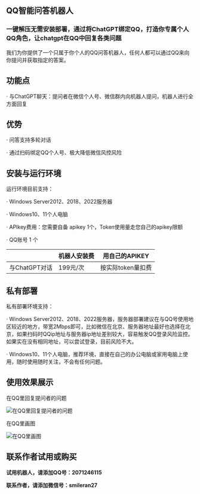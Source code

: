 ## QQ智能问答机器人
### 一键解压无需安装部署，通过将ChatGPT绑定QQ，打造你专属个人QQ角色，让chatgpt在QQ中回复各类问题
我们为你提供了一个只属于你个人的QQ问答机器人，任何人都可以通过QQ来向你提问并获取指定的答案。


## 功能点
· 与ChatGPT聊天：提问者在微信个人号、微信群内向机器人提问，机器人进行全方面回复


## 优势
· 问答支持多轮对话

· 通过扫码绑定QQ个人号、极大降低微信风控风险


## 安装与运行环境
运行环境目前支持：

· Windows Server2012、2018、2022服务器

· Windows10、11个人电脑

· APIkey费用：您需要自备 apikey 1个，Token使用量走您自己的apikey限额

· QQ账号 1 个


|| 机器人安装费 | 用自己的APIKEY |
|-------|-------|-------|
| 与ChatGPT对话 | 199元/次 | 按实际token量扣费 


## 私有部署
私有部署环境支持：

· Windows Server2012、2018、2022服务器，服务器部署建议在与QQ号使用地区较近的地方，带宽2Mbps即可，比如微信在北京、服务器地址最好也选择在北京，如果扫码时QQip地址与服务器ip地址差别较大，容易触发QQ登录风险监控。如果实在没有相同地址，可以尝试登录，目前风险不大。

· Windows10、11个人电脑，推荐环境，直接在自己的办公电脑或家用电脑上使用，随时使用随时关注，不会有任何问题。

## 使用效果展示
在QQ里回复提问者的问题

![在QQ里回复提问者的问题](https://p1.mingdaoyun.cn/RiceText/e50eb66a-8e91-4bbe-979a-ca5df9cde651/6049b3586c16421510d92328/20230530/5P3144aH9b6Gbm2k6r9K4H3i2bcn9laB831R6k8leS5IeJ9n9t6I7t0zft3o6pbF.jpg?e=1685462842&token=PGtAPYyCYxCQ1zckbL-ecATOk42z8P3jdPahEnzt:iChrzeUnZJD9J3t2eIO960PYuNw=)


在QQ里画图

![在QQ里画图](https://p1.mingdaoyun.cn/RiceText/e50eb66a-8e91-4bbe-979a-ca5df9cde651/6049b3586c16421510d92328/20230530/7u4zdp8cdY4P3ccv0q9x3Y1ObG9seudQ6R4od66Kfq2j1HbzaBfbaE90fR6E0Odj.jpg?e=1685462852&token=PGtAPYyCYxCQ1zckbL-ecATOk42z8P3jdPahEnzt:jIKUc9ljdMpgiDkGyrOHv9TKpG8=)



## 联系作者试用或购买
**试用机器人，请添加QQ号：2071246115**

**联系作者，请添加微信号：smileran27**
